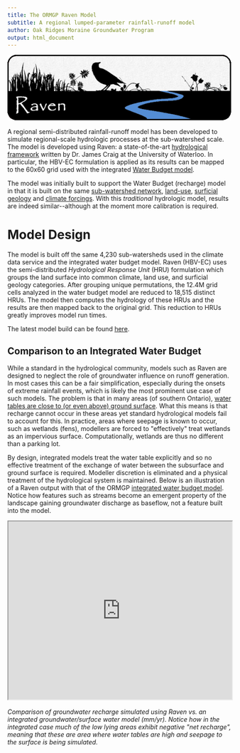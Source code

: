 ```yaml
---
title: The ORMGP Raven Model
subtitle: A regional lumped-parameter rainfall-runoff model
author: Oak Ridges Moraine Groundwater Program
output: html_document
---
```


[![](fig/RavenBannerWide.png)](https://raven.uwaterloo.ca/)

A regional semi-distributed rainfall-runoff model has been developed to simulate regional-scale hydrologic processes at the sub-watershed scale. The model is developed using Raven: a state-of-the-art [hydrological framework](https://raven.uwaterloo.ca/) written by Dr. James Craig at the University of Waterloo. In particular, the HBV-EC formulation is applied as its results can be mapped to the 60x60 grid used with the integrated [Water Budget model](/interpolants/modelling/waterbudgetmodel.html).

The model was initially built to support the Water Budget (recharge) model in that it is built on the same [sub-watershed network](/interpolants/interpolation/subwatershed.html), [land-use](/interpolants/interpolation/landuse.html), [surficial geology](/interpolants/interpolation/surfgeo.html) and [climate forcings](/interpolants/sources/climate-data-service.html). With this *traditional* hydrologic model, results are indeed similar--although at the moment more calibration is required.


# Model Design

The model is built off the same 4,230 sub-watersheds used in the climate data service and the integrated water budget model. Raven (HBV-EC) uses the semi-distributed *Hydrological Response Unit* (HRU) formulation which groups the land surface into common climate, land use, and surficial geology categories. After grouping unique permutations, the 12.4M grid cells analyzed in the water budget model are reduced to 18,515 distinct HRUs. The model then computes the hydrology of these HRUs and the results are then mapped back to the original grid. This reduction to HRUs greatly improves model run times.

The latest model build can be found [here](https://github.com/OWRC/OWRC-Raven).


## Comparison to an Integrated Water Budget

While a standard in the hydrological community, models such as Raven are designed to neglect the role of groundwater influence on runoff generation. In most cases this can be a fair simplification, especially during the onsets of extreme rainfall events, which is likely the most prominent use case of such models. The problem is that in many areas (of southern Ontario), [water tables are close to (or even above) ground surface](/watertable/). What this means is that recharge cannot occur in these areas yet standard hydrological models fail to account for this. In practice, areas where seepage is known to occur, such as wetlands (fens), modellers are forced to "effectively" treat wetlands as an impervious surface. Computationally, wetlands are thus no different than a parking lot.

By design, integrated models treat the water table explicitly and so no effective treatment of the exchange of water between the subsurface and ground surface is required. Modeller discretion is eliminated and a physical treatment of the hydrological system is maintained. Below is an illustration of a Raven output with that of the ORMGP [integrated water budget model](/interpolants/modelling/waterbudgetmodel.html). Notice how features such as streams become an emergent property of the landscape gaining groundwater discharge as baseflow, not a feature built into the model.

<iframe src="https://golang.oakridgeswater.ca/pages/Raven23WB-compare.html" width="100%" height="400" scrolling="no" allowfullscreen></iframe>

_Comparison of groundwater recharge simulated using Raven vs. an integrated groundwater/surface water model (mm/yr). Notice how in the integrated case much of the low lying areas exhibit negative "net recharge", meaning that these are area where water tables are high and seepage to the surface is being simulated._